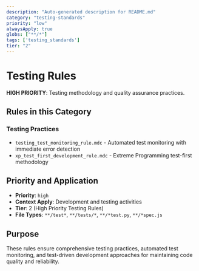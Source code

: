```yaml
---
description: "Auto-generated description for README.md"
category: "testing-standards"
priority: "low"
alwaysApply: true
globs: ["**/*"]
tags: ['testing_standards']
tier: "2"
---
```


# Testing Rules

**HIGH PRIORITY**: Testing methodology and quality assurance practices.

## Rules in this Category

### **Testing Practices**
- `testing_test_monitoring_rule.mdc` - Automated test monitoring with immediate error detection
- `xp_test_first_development_rule.mdc` - Extreme Programming test-first methodology

## Priority and Application

- **Priority**: `high`
- **Context Apply**: Development and testing activities
- **Tier**: 2 (High Priority Testing Rules)
- **File Types**: `**/test*`, `**/tests/*`, `**/*test.py`, `**/*spec.js`

## Purpose

These rules ensure comprehensive testing practices, automated test monitoring, and test-driven development approaches for maintaining code quality and reliability.
